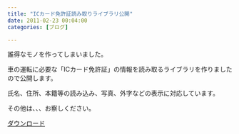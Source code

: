 ```yaml
---
title: "ICカード免許証読み取りライブラリ公開"
date: 2011-02-23 00:04:00
categories: [ブログ]

---
```


誰得なモノを作ってしまいました。

車の運転に必要な「ICカード免許証」の情報を読み取るライブラリを作りましたので公開します。

氏名、住所、本籍等の読み込み、写真、外字などの表示に対応しています。

その他は、、、お察しください。

[ダウンロード][1]

 [1]: /soft/tool/icdl_20110223.zip "libicdl"
